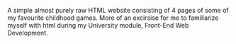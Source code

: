 A simple almost purely raw HTML website consisting of 4 pages of some of my favourite childhood games.
More of an excirsise for me to familiarize myself with html during my University module, Front-End Web Development.
